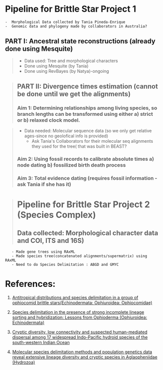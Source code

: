 # Pipeline for Brittle Star Project 1
	-  Morphological Data collected by Tania Pineda-Enrique
	-  Genomic data and phylogeny made by collaborators in Australia?
	
## PART I: Ancestral state reconstructions (already done using Mesquite)
>	- Data used: Tree and morphological characters
>	- Done using Mesquite (by Tania)
>	- Done using RevBayes (by Natya)-ongoing 
	

> ## PART II:  Divergence times estimation (cannot be done until we get the alignments)
> ### Aim 1: Determining relationships among living species, so branch lengths can be transformed using either a) strict or b) relaxed clock model.
	 
>	 - Data needed: Molecular sequence data (so we only get relative ages-since no geolofical info is provided)
>         - Ask Tania's Collaborators for their molecular seq alignments they used for the tree( that was built in BEAST?
> ### Aim 2: Using fossil records to calibrate absolute times a) node dating b) fossilized birth death process
> ### Aim 3: Total evidence dating (requires fossil information -ask Tania if she has it)


> # Pipeline for Brittle Star Project 2 (Species Complex)
> ## Data collected: Morphological character data and COI, ITS and 16S)
       - Made gene trees using RAxML
       - Made species tree(concatenated alignments/supermatrix) using RAxML
       - Need to do Species Delimitation : ABGD and GMYC 

# References:
1. [Antitropical distributions and species delimitation in a group of ophiocomid brittle stars(Echinodermata: Ophiuroidea: Ophiocomidae)](https://www.sciencedirect.com/science/article/pii/S1055790314001857)

2. [Species delimitation in the presence of strong incomplete lineage sorting and hybridization: Lessons from Ophioderma (Ophiuroidea: Echinodermata)](https://www.sciencedirect.com/science/article/pii/S1055790318302811?via%3Dihub)

3. [Cryptic diversity, low connectivity and suspected human-mediated dispersal among 17 widespread Indo-Pacific hydroid species of the south-western Indian Ocean](https://onlinelibrary.wiley.com/doi/pdf/10.1111/jbi.13388)

4. [Molecular species delimitation methods and population genetics data reveal extensive lineage diversity and cryptic species in Aglaopheniidae (Hydrozoa)](https://www.sciencedirect.com/science/article/pii/S1055790316302068#f0030)

